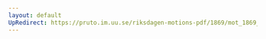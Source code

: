 ```yaml
---
layout: default
UpRedirect: https://pruto.im.uu.se/riksdagen-motions-pdf/1869/mot_1869__ak__291/mot_1869__ak__291-001.pdf
---
```

